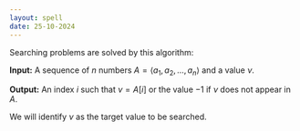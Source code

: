 ```yaml
---
layout: spell
date: 25-10-2024
---
```


Searching problems are solved by this algorithm:

**Input:** A sequence of $n$ numbers $A = \langle a_1, a_2, \ldots, a_n \rangle$ and a value $ν$.

**Output:**  An index *i* such that $ν = A[i]$ or the value $-1$ if $ν$ does not appear in $A$.

We will identify $ν$ as the target value to be searched.
